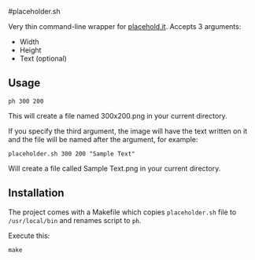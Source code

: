 #placeholder.sh

Very thin command-line wrapper for [placehold.it](http://placehold.it). Accepts 3 arguments:

- Width
- Height
- Text (optional)

## Usage

```
ph 300 200
```

This will create a file named 300x200.png in your current directory.

If you specify the third argument, the image will have the text written on it and the file will be named after the argument, for example:

```
placeholder.sh 300 200 "Sample Text"
```

Will create a file called Sample Text.png in your current directory.

## Installation

The project comes with a Makefile which copies ```placeholder.sh``` file to ```/usr/local/bin``` and renames script to ```ph```.

Execute this:

```
make
```
